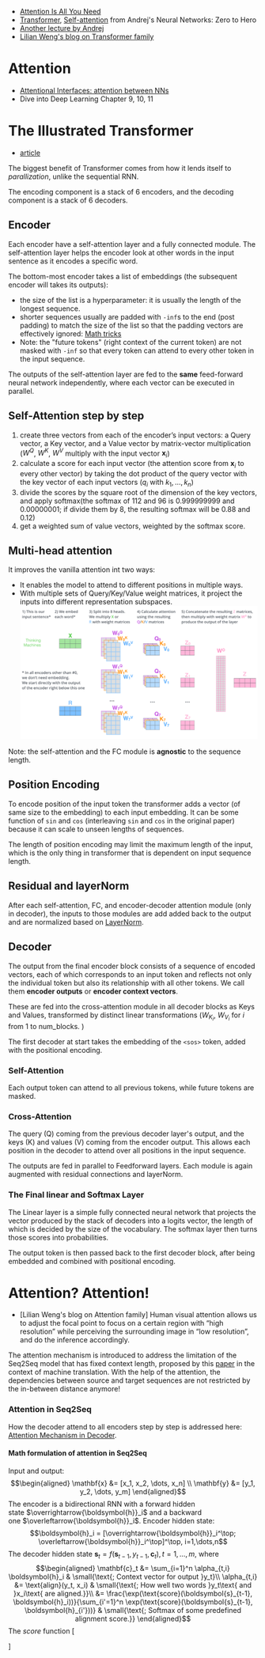 - [Attention Is All You Need](Attention%20Is%20All%20You%20Need.md)
- [Transformer](Neural%20Networks_Zero%20to%20Hero.md#Transformer%20block), [Self-attention](Neural%20Networks_Zero%20to%20Hero.md#Self-attention) from Andrej's Neural Networks: Zero to Hero
- [Another lecture by Andrej](https://www.youtube.com/watch?v=XfpMkf4rD6E)
- [Lilian Weng's blog on Transformer family](https://lilianweng.github.io/posts/2020-04-07-the-transformer-family/)
# Attention
- [Attentional Interfaces: attention between NNs](Modeling%20Sequence.md#Attentional%20Interfaces%20attention%20between%20NNs)
- Dive into Deep Learning Chapter 9, 10, 11

# The Illustrated Transformer
- [article](https://jalammar.github.io/illustrated-transformer/)

The biggest benefit of Transformer comes from how it lends itself to *parallization*, unlike the sequential RNN. 

The encoding component is a stack of 6 encoders, and the decoding component is a stack of 6 decoders. 
## Encoder
Each encoder have a self-attention layer and a fully connected module. The self-attention layer helps the encoder look at other words in the input sentence as it encodes a specific word.

The bottom-most encoder takes a list of embeddings (the subsequent encoder will takes its outputs):
- the size of the list is a hyperparameter: it is usually the length of the longest sequence. 
- shorter sequences usually are padded with `-inf`s to the end (post padding) to match the size of the list so that the padding vectors are effectively ignored: [Math tricks](Neural%20Networks_Zero%20to%20Hero.md#Math%20tricks)
- Note: the "future tokens" (right context of the current token) are not masked with `-inf` so that every token can attend to every other token in the input sequence. 

The outputs of the self-attention layer are fed to the **same** feed-forward neural network independently, where each vector can be executed in parallel. 

## Self-Attention step by step
1. create three vectors from each of the encoder’s input vectors: a Query vector, a Key vector, and a Value vector by matrix-vector multiplication ($W^Q$, $W^K$, $W^V$ multiply with the input vector $\mathbf x_i$)
2. calculate a score for each input vector (the attention score from $\mathbf x_i$ to every other vector) by taking the dot product of the query vector with the key vector of each input vectors ($q_i$ with $k_1, ..., k_n$)
3. divide the scores by the square root of the dimension of the key vectors, and apply softmax(the softmax of 112 and 96 is 0.999999999 and 0.00000001; if divide them by 8, the resulting softmax will be 0.88 and 0.12)
4. get a weighted sum of value vectors, weighted by the softmax score. 

## Multi-head attention 
It improves the vanilla attention int two ways:
- It enables the model to attend to different positions in multiple ways. 
- With multiple sets of Query/Key/Value weight matrices, it project the inputs into different representation subspaces.
![](../../../multi-headed-self-attention.png)

Note: the self-attention and the FC module is **agnostic** to the sequence length. 
## Position Encoding
To encode position of the input token the transformer adds a vector (of same size to the embedding) to each input embedding. It can be some function of `sin` and `cos` (interleaving `sin` and `cos` in the original paper) because it can scale to unseen lengths of sequences.

The length of position encoding may limit the maximum length of the input, which is the only thing in transformer that is dependent on input sequence length. 

## Residual and layerNorm
After each self-attention, FC, and encoder-decoder attention module (only in decoder), the inputs to those modules are add added back to the output and are normalized based on [LayerNorm](Neural%20Networks_Zero%20to%20Hero.md#LayerNorm). 

## Decoder
The output from the final encoder block consists of a sequence of encoded vectors, each of which corresponds to an input token and reflects not only the individual token but also its relationship with all other tokens. We call them **encoder outputs** or **encoder context vectors**. 

These are fed into the cross-attention module in all decoder blocks as Keys and Values, transformed by distinct linear transformations ($W_{K_i}$, $W_{V_i}$ for $i$ from 1 to num_blocks. )

The first decoder at start takes the embedding of the `<sos>` token, added with the positional encoding. 
### Self-Attention
Each output token can attend to all previous tokens, while future tokens are masked. 
### Cross-Attention
The query (Q) coming from the previous decoder layer's output, and the keys (K) and values (V) coming from the encoder output. This allows each position in the decoder to attend over all positions in the input sequence. 

The outputs are fed in parallel to Feedforward layers. Each module is again augmented with residual connections and layerNorm. 

### The Final linear and Softmax Layer
The Linear layer is a simple fully connected neural network that projects the vector produced by the stack of decoders into a logits vector, the length of which is decided by the size of the vocabulary. The softmax layer then turns those scores into probabilities. 

The output token is then passed back to the first decoder block, after being embedded and combined with positional encoding. 

# Attention? Attention!
- [Lilian Weng's blog on Attention family]
Human visual attention allows us to adjust the focal point to focus on a certain region with “high resolution” while perceiving the surrounding image in “low resolution”,  and do the inference accordingly.

The attention mechanism is introduced to address the limitation of the Seq2Seq model that has fixed context length, proposed by this [paper](https://arxiv.org/pdf/1409.0473.pdf) in the context of machine translation. With the help of the attention, the dependencies between source and target sequences are not restricted by the in-between distance anymore!
### Attention in Seq2Seq
How the decoder attend to all encoders step by step is addressed here: [Attention Mechanism in Decoder](Modeling%20Sequence.md#Attention%20Mechanism%20in%20Decoder).

#### Math formulation of attention in Seq2Seq
Input and output: $$\begin{aligned}
\mathbf{x} &= [x_1, x_2, \dots, x_n] \\
\mathbf{y} &= [y_1, y_2, \dots, y_m]
\end{aligned}$$The encoder is a bidirectional RNN with a forward hidden state $\overrightarrow{\boldsymbol{h}}_i$ and a backward one $\overleftarrow{\boldsymbol{h}}_i$. Encoder hidden state: $$\boldsymbol{h}_i = [\overrightarrow{\boldsymbol{h}}_i^\top; \overleftarrow{\boldsymbol{h}}_i^\top]^\top, i=1,\dots,n$$
The decoder hidden state $\boldsymbol{s}_t=f(\boldsymbol{s}_{t-1}, y_{t-1}, \mathbf{c}_t), t = 1, ..., m$, where
$$\begin{aligned}
\mathbf{c}_t &= \sum_{i=1}^n \alpha_{t,i} \boldsymbol{h}_i & \small{\text{; Context vector for output }y_t}\\
\alpha_{t,i} &= \text{align}(y_t, x_i) & \small{\text{; How well two words }y_t\text{ and }x_i\text{ are aligned.}}\\
&= \frac{\exp(\text{score}(\boldsymbol{s}_{t-1}, \boldsymbol{h}_i))}{\sum_{i'=1}^n \exp(\text{score}(\boldsymbol{s}_{t-1}, \boldsymbol{h}_{i'}))} & \small{\text{; Softmax of some predefined alignment score.}}
\end{aligned}$$
The $score$ function  [

]